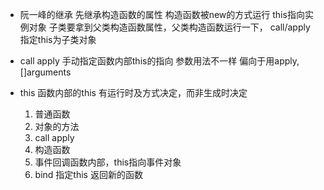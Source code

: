 - 阮一峰的继承
  先继承构造函数的属性
  构造函数被new的方式运行 this指向实例对象
  子类要拿到父类构造函数属性，父类构造函数运行一下，
  call/apply 指定this为子类对象

- call apply
  手动指定函数内部this的指向
  参数用法不一样 偏向于用apply, []arguments

- this 函数内部的this
  有运行时及方式决定，而非生成时决定
  1. 普通函数
  2. 对象的方法
  3. call apply
  4. 构造函数
  5. 事件回调函数内部，this指向事件对象
  6. bind 指定this 返回新的函数